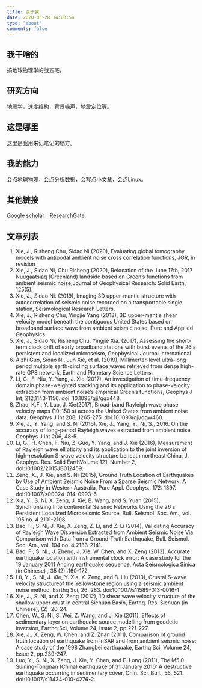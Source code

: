 ```yaml
---
title: 关于我
date: 2020-05-28 14:03:54
type: "about"
comments: false
---
```

## 我干啥的
搞地球物理学的战五宅。

## 研究方向
地震学，速度结构，背景噪声，地震定位等。

## 这是哪里
这里是我用来记笔记的地方。

## 我的能力
会点地球物理，会点分析数据，会写点小文章，会点Linux。

## 其他链接
[Google scholar](https://scholar.google.com/citations?user=HlONCtkAAAAJ&hl=en)，[ResearchGate](https://www.researchgate.net/profile/Jun_Xie6)

## 文章列表

1. Xie, J., Risheng Chu, Sidao Ni.(2020), Evaluating global tomography models with antipodal ambient noise cross correlation functions, JGR, in revision
2. Xie, J., Sidao Ni, Chu Risheng.(2020), Relocation of the June 17th, 2017 Nuugaatsiaq (Greenland) landside based on Green’s functions from ambient seismic noise,Journal of Geophysical Research: Solid Earth, 125(5).
3. Xie, J., Sidao Ni. (2019), Imaging 3D upper-mantle structure with autocorrelation of seismic noise recorded on a transportable single station, Seismological Research Letters.
4. Xie, J., Risheng Chu, Yingjie Yang.(2018), 3D upper-mantle shear velocity model beneath the contiguous United States based on broadband surface wave from ambient seismic noise, Pure and Applied Geophysics.
5. Xie, J., Sidao Ni, Risheng Chu, Yingjie Xia. (2017), Assessing the short-term clock drift of early broadband stations with burst events of the 26 s persistent and localized microseism, Geophysical Journal International.
6. Aizhi Guo, Sidao Ni, Jun Xie, et al. (2019), Millimerter-level ultra-long period multiple earth-circling surface waves retrieved from dense high-rate GPS network, Earth and Planetary Science Letters.
7. Li, G., F. Niu, Y. Yang, J. Xie (2017), An investigation of time-frequency domain phase-weighted stacking and its application to phase-velocity extraction from ambient noise’s empirical Green’s functions, Geophys J Int, 212,1143-1156. doi: 10.1093/gji/ggx448.
8. Zhao, K.F., Y. Luo, J. Xie(2017), Broad-band Rayleigh wave phase velocity maps (10-150 s) across the United States from ambient noise data. Geophys J Int 208, 1265-275. doi:10.1093/gji/ggw460.
9. Xie, J., Y. Yang, and S. Ni (2016), Xie, J., Yang, Y., Ni, S., 2016. On the accuracy of long-period Rayleigh waves extracted from ambient noise. Geophys J Int 206, 48-5.
10. Li, G., H. Chen, F. Niu, Z. Guo, Y. Yang, and J. Xie (2016), Measurement of Rayleigh wave ellipticity and its application to the joint inversion of high-resolution S-wave velocity structure beneath northeast China, J. Geophys. Res. Solid EarthVolume 121, Number 2, doi:10.1002/2015JB012459.
11. Zeng, X., J. Xie, and S. Ni (2015), Ground Truth Location of Earthquakes by Use of Ambient Seismic Noise From a Sparse Seismic Network: A Case Study in Western Australia, Pure Appl. Geophys., 172: 1397. doi:10.1007/s00024-014-0993-6
12. Xia, Y., S. Ni, X. Zeng, J. Xie, B. Wang, and S. Yuan (2015), Synchronizing Intercontinental Seismic Networks Using the 26 s Persistent Localized Microseismic Source, Bull. Seismol. Soc. Am., vol. 105 no. 4 2101-2108.
13. Bao, F., S. Ni, J. Xie, X. Zeng, Z. Li, and Z. Li (2014), Validating Accuracy of Rayleigh Wave Dispersion Extracted from Ambient Seismic Noise Via Comparison with Data from a Ground-Truth Earthquake, Bull. Seismol. Soc. Am., vol. 104 no. 4 2133-2141.
14. Bao, F., S. Ni., J. Zheng, J. Xie, W. Chen, and X. Zeng (2013), Accurate earthquake location with instrumental clock error: A case study for the 19 January 2011 Anqing earthquake sequence, Acta Seismologica Sinica (in Chinese) , 35 (2) :160-172
15. Lü, Y., S. Ni, J. Xie, Y. Xia, X. Zeng, and B. Liu (2013), Crustal S-wave velocity structureof the Yellowstone region using a seismic ambient noise method, Earthq Sci, 26: 283. doi:10.1007/s11589-013-0016-1
16. Xie, J., S. Ni, and X. Zeng (2012), 1D shear wave velocity structure of the shallow upper crust in central Sichuan Basin, Earthq. Res. Sichuan (in Chinese), (2) :20-24.
17. Chen, W., S. Ni, S. Wei, Z. Wang, and J. Xie (2011), Effects of sedimentary layer on earthquake source modelling from geodetic inversion, Earthq Sci, Volume 24, Issue 2, pp.221-227.
18. Xie, J., X. Zeng, W. Chen, and Z. Zhan (2011), Comparison of ground truth location of earthquake from InSAR and from ambient seismic noise: A case study of the 1998 Zhangbei earthquake, Earthq Sci, Volume 24, Issue 2, pp.239-247.
19. Luo, Y., S. Ni, X. Zeng, J. Xie, Y. Chen, and F. Long (2011), The M5.0 Suining-Tongnan (China) earthquake of 31 January 2010: A destructive earthquake occurring in sedimentary cover, Chin. Sci. Bull., 56: 521. doi:10.1007/s11434-010-4276-2.
